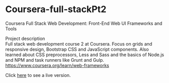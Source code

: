 # Coursera-full-stackPt2
Coursera Full Stack Web Development: Front-End Web UI Frameworks and Tools

Project description\
Full stack web development course 2 at Coursera. Focus on grids and responsive design, Bootstrap CSS and JavaScript components. Also learned about CSS preprocessors, Less and Sass and the basics of Node.js and NPM and task runners like Grunt and Gulp. 
https://www.coursera.org/learn/web-frameworks

Click [here](https://lestec.github.io/Coursera-full-stackPt2/) to see a live version. 
